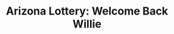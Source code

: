 ---
collection_archive: true
collection_awards: []
collection_category:
  - Studio
  - Motion
  - Advertising
  - Color
  - Workplace
  - Conceptual
  - Humor
  - Sports + Athletes
  - Portraits
  - Color
collection_content: ''
collection_cover: 'https://d1sf55qlb7p6hz.cloudfront.net/azlottery-5.jpg'
collection_cover_mobile: 'https://d1sf55qlb7p6hz.cloudfront.net/verticalcovers-28.jpg'
collection_description: >-
  Arizona first got to know Willie in 1981 as a simple hand-drawn character seen
  in the company’s logo and advertising efforts. Through the years his look and
  appearance evolved leading to a live action mascot iteration seen in the
  company’s broadcast commercials in the mid 90s and early 2000s.  
    
  After some time away, Willie’s character is re-introduced and reinvented in
  human form as a wise and comedic character played by “Mr. Show’s” writer and
  actor, John Ennis.
collection_exhibition: []
collection_filter: Commissioned + Stock
collection_hidden: false
collection_meta: OH Partners
collection_press: []
collection_preview:
  - 'https://d1sf55qlb7p6hz.cloudfront.net/azlottery_covers-1.jpg'
  - 'https://d1sf55qlb7p6hz.cloudfront.net/azlottery_covers-2.jpg'
  - 'https://d1sf55qlb7p6hz.cloudfront.net/azlottery_covers-3.jpg'
  - 'https://d1sf55qlb7p6hz.cloudfront.net/azlottery_covers-4.jpg'
cover_image: 'https://d1sf55qlb7p6hz.cloudfront.net/social-33.jpg'
date: ''
hide_footer: true
layout: blocks
logo: ''
navigation_theme: white
px_extra: true
slug: Arizona-Lottery
theme_color: '#CFE7DF'
theme_color_all_works: '#A8EFDB'
title: 'Arizona Lottery: Welcome Back Willie'
collection_blocks:
  - _bookshop_name: collections/media-row-start
    row_alignment: between
  - _bookshop_name: collections/media-element
    block: media-element
    color: '#BABECD'
    image: 'https://d1sf55qlb7p6hz.cloudfront.net/azlottery-1.jpg'
    margin_left: '10'
    margin_right: '0'
    margin_y: '100'
    width: '60'
  - _bookshop_name: collections/media-row
    row_alignment: between
  - _bookshop_name: collections/media-element
    block: media-element
    color: '#EED8C5'
    image: 'https://d1sf55qlb7p6hz.cloudfront.net/azlottery-2.jpg'
    margin_left: '55'
    margin_y: '100'
    width: '40'
  - _bookshop_name: collections/media-row
    row_alignment: center
  - _bookshop_name: collections/media-motion
    align_y: center
    caption: Lottery Promo
    color: '#CFE7DF'
    margin_y: '100'
    show_controls: false
    template: block-media-motion
    vimeo_id: 216270338
    width: '66'
  - _bookshop_name: collections/media-row
    row_alignment: between
  - _bookshop_name: collections/media-element
    block: media-element
    color: '#AAB792'
    image: 'https://d1sf55qlb7p6hz.cloudfront.net/azlottery-3.jpg'
    margin_left: '5'
    margin_right: '0'
    margin_y: '100'
    width: '40'
  - _bookshop_name: collections/media-motion
    align_y: 0
    color: '#CFE7DF'
    margin_left: '0'
    margin_right: '5'
    margin_y: '500'
    template: block-media-motion
    vimeo_id: 216269536
    width: '40'
  - _bookshop_name: collections/media-row
    row_alignment: between
  - _bookshop_name: collections/media-element
    block: media-element
    color: '#F5F0DB'
    image: 'https://d1sf55qlb7p6hz.cloudfront.net/azlottery-4.jpg'
    margin_left: '20'
    margin_right: '0'
    margin_y: '100'
    width: '40'
  - _bookshop_name: collections/media-row
    row_alignment: between
  - _bookshop_name: collections/media-element
    block: media-element
    color: '#F1E2E0'
    image: 'https://d1sf55qlb7p6hz.cloudfront.net/azlottery-5.jpg'
    margin_left: '30'
    margin_right: '0'
    margin_y: '100'
    width: '50'
  - _bookshop_name: collections/media-row
    row_alignment: between
  - _bookshop_name: collections/media-element
    block: media-element
    color: '#C6DBEB'
    image: 'https://d1sf55qlb7p6hz.cloudfront.net/azlottery-6.jpg'
    margin_left: '15'
    margin_right: '0'
    margin_y: '300'
    width: '30'
  - _bookshop_name: collections/media-element
    block: media-element
    color: '#F3D3A7'
    image: 'https://d1sf55qlb7p6hz.cloudfront.net/azlottery-7.jpg'
    margin_left: '0'
    margin_right: '5'
    margin_y: '100'
    width: '40'
  - _bookshop_name: collections/media-row
    row_alignment: between
  - _bookshop_name: collections/media-element
    block: media-element
    color: '#DFDFDF'
    image: 'https://d1sf55qlb7p6hz.cloudfront.net/azlottery-8.jpg'
    margin_left: '25'
    margin_y: '100'
    width: '60'
---